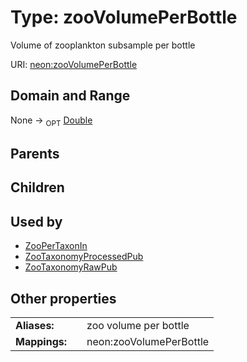
# Type: zooVolumePerBottle


Volume of zooplankton subsample per bottle

URI: [neon:zooVolumePerBottle](https://data.neonscience.org/zooVolumePerBottle)


## Domain and Range

None ->  <sub>OPT</sub> [Double](types/Double.md)

## Parents


## Children


## Used by

 * [ZooPerTaxonIn](ZooPerTaxonIn.md)
 * [ZooTaxonomyProcessedPub](ZooTaxonomyProcessedPub.md)
 * [ZooTaxonomyRawPub](ZooTaxonomyRawPub.md)

## Other properties

|  |  |  |
| --- | --- | --- |
| **Aliases:** | | zoo volume per bottle |
| **Mappings:** | | neon:zooVolumePerBottle |

